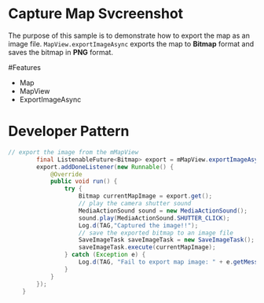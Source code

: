 # Capture Map Svcreenshot
The purpose of this sample is to demonstrate how to export the map as an image file. ```MapView.exportImageAsync``` exports the map to **Bitmap** format and saves the bitmap in **PNG** format. 

#Features

* Map
* MapView
* ExportImageAsync

# Developer Pattern

```java
// export the image from the mMapView
        final ListenableFuture<Bitmap> export = mMapView.exportImageAsync();
        export.addDoneListener(new Runnable() {
            @Override
            public void run() {
                try {
                    Bitmap currentMapImage = export.get();
                    // play the camera shutter sound
                    MediaActionSound sound = new MediaActionSound();
                    sound.play(MediaActionSound.SHUTTER_CLICK);
                    Log.d(TAG,"Captured the image!!");
                    // save the exported bitmap to an image file
                    SaveImageTask saveImageTask = new SaveImageTask();
                    saveImageTask.execute(currentMapImage);
                } catch (Exception e) {
                    Log.d(TAG, "Fail to export map image: " + e.getMessage());
                }
            }
        });
    }
    
```

